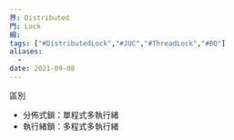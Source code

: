 ```yaml
---
界: Distributed
門: Lock
綱: 
tags: ["#DistributedLock","#JUC","#ThreadLock","#BQ"]
aliases:
  - 
date: 2021-09-08
---
```


區別

-   分佈式鎖：單程式多執行緒
-   執行緒鎖：多程式多執行緒
